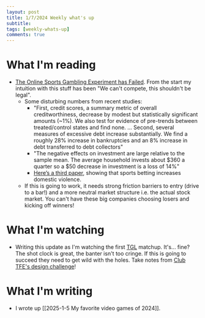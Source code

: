 ```yaml
---
layout: post
title: 1/7/2024 Weekly what's up
subtitle: 
tags: [weekly-whats-up]
comments: true
---
```


# What I'm reading
- [The Online Sports Gambling Experiment has Failed](https://www.lesswrong.com/posts/tHiB8jLocbPLagYDZ/the-online-sports-gambling-experiment-has-failed). From the start my intuition with this stuff has been "We can't compete, this shouldn't be legal".
	- Some disturbing numbers from recent studies:
		- "First, credit scores, a summary metric of overall creditworthiness, decrease by modest but statistically significant amounts (~1%). We also test for evidence of pre-trends between treated/control states and find none. … Second, several measures of excessive debt increase substantially. We find a roughly 28% increase in bankruptcies and an 8% increase in debt transferred to debt collectors"
		- "The negative effects on investment are large relative to the sample mean. The average household invests about $360 a quarter so a $50 decrease in investment is a loss of 14%"
		- [Here’s a third paper](https://papers.ssrn.com/sol3/papers.cfm?abstract_id=4938642), showing that sports betting increases domestic violence.
	- If this is going to work, it needs strong friction barriers to entry (drive to a bar!) and a more neutral market structure i.e. the actual stock market. You can't have these big companies choosing losers and kicking off winners!

# What I'm watching
- Writing this update as I'm watching the first [TGL](https://tglgolf.com/) matchup. It's... fine? The shot clock is great, the banter isn't too cringe. If this is going to succeed they need to get wild with the holes. Take notes from [Club TFE's design challenge](https://www.youtube.com/watch?v=DlbxEFDs2-8)!

# What I'm writing
- I wrote up [[2025-1-5 My favorite video games of 2024]].
